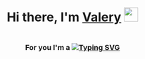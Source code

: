 <h1 align="center">Hi there, I'm <a href="https://next-portfolio-4xu2.vercel.app" target="_blank">Valery</a> 
<img src="https://github.com/blackcater/blackcater/raw/main/images/Hi.gif" height="32"/></h1>
<div style="display: flex; justify-content: center; align-items: center;">
    <h3>For you I'm a <a href="https://git.io/typing-svg"><img src="https://readme-typing-svg.herokuapp.com?font=Fira+Code&pause=1000&width=435&lines=Fylly+web+developer" alt="Typing SVG" /></a></h3>
</div>

